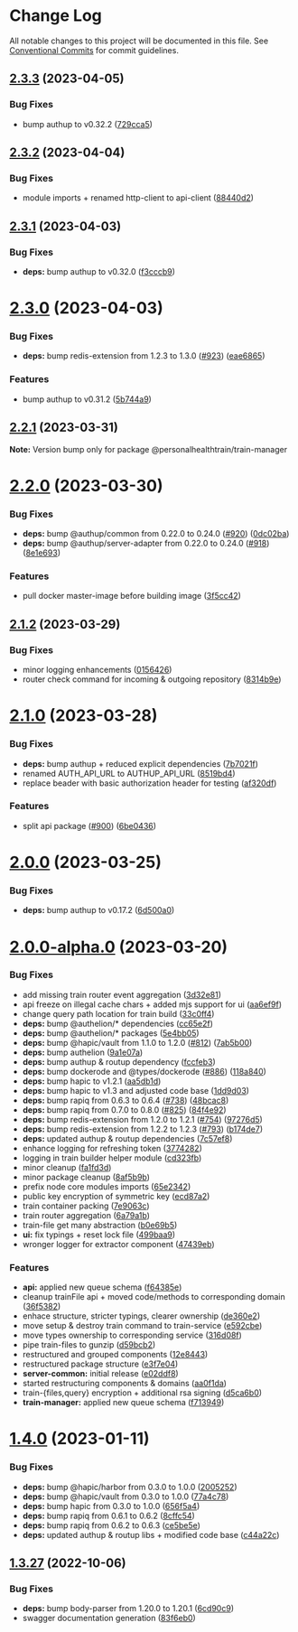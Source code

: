 # Change Log

All notable changes to this project will be documented in this file.
See [Conventional Commits](https://conventionalcommits.org) for commit guidelines.

## [2.3.3](https://github.com/PHT-Medic/central/compare/v2.3.2...v2.3.3) (2023-04-05)


### Bug Fixes

* bump authup to v0.32.2 ([729cca5](https://github.com/PHT-Medic/central/commit/729cca54c85094543d204198fced7a46a80733f2))





## [2.3.2](https://github.com/PHT-Medic/central/compare/v2.3.1...v2.3.2) (2023-04-04)


### Bug Fixes

* module imports + renamed http-client to api-client ([88440d2](https://github.com/PHT-Medic/central/commit/88440d276b926e4eabe57ac39460183b3b8e95a7))





## [2.3.1](https://github.com/PHT-Medic/central/compare/v2.3.0...v2.3.1) (2023-04-03)


### Bug Fixes

* **deps:** bump authup to v0.32.0 ([f3cccb9](https://github.com/PHT-Medic/central/commit/f3cccb9a559e35da6b3956802b4ecb6f914163f4))





# [2.3.0](https://github.com/PHT-Medic/central/compare/v2.2.1...v2.3.0) (2023-04-03)


### Bug Fixes

* **deps:** bump redis-extension from 1.2.3 to 1.3.0 ([#923](https://github.com/PHT-Medic/central/issues/923)) ([eae6865](https://github.com/PHT-Medic/central/commit/eae68658ac50a376fada9906276d8e904e987dd0))


### Features

* bump authup to v0.31.2 ([5b744a9](https://github.com/PHT-Medic/central/commit/5b744a9a36978545ea857a829f63e9cd9543e187))





## [2.2.1](https://github.com/PHT-Medic/central/compare/v2.2.0...v2.2.1) (2023-03-31)

**Note:** Version bump only for package @personalhealthtrain/train-manager





# [2.2.0](https://github.com/PHT-Medic/central/compare/v2.1.2...v2.2.0) (2023-03-30)


### Bug Fixes

* **deps:** bump @authup/common from 0.22.0 to 0.24.0 ([#920](https://github.com/PHT-Medic/central/issues/920)) ([0dc02ba](https://github.com/PHT-Medic/central/commit/0dc02ba7d6d71261770242126c246b7d091fbedd))
* **deps:** bump @authup/server-adapter from 0.22.0 to 0.24.0 ([#918](https://github.com/PHT-Medic/central/issues/918)) ([8e1e693](https://github.com/PHT-Medic/central/commit/8e1e693de4586c016d5339e57094336542b1bb25))


### Features

* pull docker master-image before building image ([3f5cc42](https://github.com/PHT-Medic/central/commit/3f5cc428316fd95ee4eaa80ec1b0d099554adb07))





## [2.1.2](https://github.com/PHT-Medic/central/compare/v2.1.1...v2.1.2) (2023-03-29)


### Bug Fixes

* minor logging enhancements ([0156426](https://github.com/PHT-Medic/central/commit/01564261eb8c8346f238d0cdb46214f72474c52b))
* router check command for incoming & outgoing repository ([8314b9e](https://github.com/PHT-Medic/central/commit/8314b9e4336ce346cfedaddb8f737aedb3758141))





# [2.1.0](https://github.com/PHT-Medic/central/compare/v2.0.0...v2.1.0) (2023-03-28)


### Bug Fixes

* **deps:** bump authup + reduced explicit dependencies ([7b7021f](https://github.com/PHT-Medic/central/commit/7b7021f86b12fa2ae15e6384fd050fe76a5cf49f))
* renamed AUTH_API_URL to AUTHUP_API_URL ([8519bd4](https://github.com/PHT-Medic/central/commit/8519bd4b9dab78a40a5e555915515d705dd0d8a7))
* replace beader with basic authorization header for testing ([af320df](https://github.com/PHT-Medic/central/commit/af320df098c995848fe1a09ee9953dcd50c85995))


### Features

* split api package ([#900](https://github.com/PHT-Medic/central/issues/900)) ([6be0436](https://github.com/PHT-Medic/central/commit/6be04364ccefe46ac579f29b1839a00598a3694c))





# [2.0.0](https://github.com/PHT-Medic/central/compare/v2.0.0-alpha.0...v2.0.0) (2023-03-25)


### Bug Fixes

* **deps:** bump authup to v0.17.2 ([6d500a0](https://github.com/PHT-Medic/central/commit/6d500a0390ecea4e19e107ecb5f476e8b13b8fcf))





# [2.0.0-alpha.0](https://github.com/PHT-Medic/central/compare/v1.4.0...v2.0.0-alpha.0) (2023-03-20)


### Bug Fixes

* add missing train router event aggregation ([3d32e81](https://github.com/PHT-Medic/central/commit/3d32e81307b666818f39943d3ab00dd809984009))
* api freeze on illegal cache chars + added mjs support for ui ([aa6ef9f](https://github.com/PHT-Medic/central/commit/aa6ef9fd9a78cbe902a6b6618cc144e66659b73f))
* change query path location for train build ([33c0ff4](https://github.com/PHT-Medic/central/commit/33c0ff4e6bec36f4287d6ef4b2ed06a6571b5330))
* **deps:** bump @authelion/* dependencies ([cc65e2f](https://github.com/PHT-Medic/central/commit/cc65e2fb443177cf3b093533f4bb864eb9fd3ec2))
* **deps:** bump @authelion/* packages ([5e4bb05](https://github.com/PHT-Medic/central/commit/5e4bb05c87d96fdac348e7089d349b8af35d1d61))
* **deps:** bump @hapic/vault from 1.1.0 to 1.2.0 ([#812](https://github.com/PHT-Medic/central/issues/812)) ([7ab5b00](https://github.com/PHT-Medic/central/commit/7ab5b00bd13e0b751434bef15a109bbecd2c6245))
* **deps:** bump authelion ([9a1e07a](https://github.com/PHT-Medic/central/commit/9a1e07a5ac6b0f09d309cb52699f6ed10a4fb8c2))
* **deps:** bump authup & routup dependency ([fccfeb3](https://github.com/PHT-Medic/central/commit/fccfeb3e5d34e9441b0829922f41f177fb5939f8))
* **deps:** bump dockerode and @types/dockerode ([#886](https://github.com/PHT-Medic/central/issues/886)) ([118a840](https://github.com/PHT-Medic/central/commit/118a8400753a7adfe6d65156e1f84942b82b4d94))
* **deps:** bump hapic to v1.2.1 ([aa5db1d](https://github.com/PHT-Medic/central/commit/aa5db1dec946c39cfb889f8fc0dcde5b3764d1c4))
* **deps:** bump hapic to v1.3 and adjusted code base ([1dd9d03](https://github.com/PHT-Medic/central/commit/1dd9d031f5d99fec1282463873643096bbb943ae))
* **deps:** bump rapiq from 0.6.3 to 0.6.4 ([#738](https://github.com/PHT-Medic/central/issues/738)) ([48bcac8](https://github.com/PHT-Medic/central/commit/48bcac84353bb5e2bc266be4510663dcc246c837))
* **deps:** bump rapiq from 0.7.0 to 0.8.0 ([#825](https://github.com/PHT-Medic/central/issues/825)) ([84f4e92](https://github.com/PHT-Medic/central/commit/84f4e923cda1c6c02f32018e20d9815bce6a2d38))
* **deps:** bump redis-extension from 1.2.0 to 1.2.1 ([#754](https://github.com/PHT-Medic/central/issues/754)) ([97276d5](https://github.com/PHT-Medic/central/commit/97276d5a1c5d6e103e26f6f9daa6bbd653ced454))
* **deps:** bump redis-extension from 1.2.2 to 1.2.3 ([#793](https://github.com/PHT-Medic/central/issues/793)) ([b174de7](https://github.com/PHT-Medic/central/commit/b174de790ba977921df37ab4f454f93f7766abc6))
* **deps:** updated authup & routup dependencies ([7c57ef8](https://github.com/PHT-Medic/central/commit/7c57ef893c9ef57143bdaa0820a320f3f9a72189))
* enhance logging for refreshing token ([3774282](https://github.com/PHT-Medic/central/commit/3774282bb81d7537a176f36ceb0a38b55cfa0296))
* logging in train builder helper module ([cd323fb](https://github.com/PHT-Medic/central/commit/cd323fb8e3ae7a52add8af8b6619588c2a417bee))
* minor cleanup ([fa1fd3d](https://github.com/PHT-Medic/central/commit/fa1fd3dc8da694cc9cf6de382ddc45eb9d70c59a))
* minor package cleanup ([8af5b9b](https://github.com/PHT-Medic/central/commit/8af5b9baced2b431e6da080670428b899adfe004))
* prefix node core modules imports ([65e2342](https://github.com/PHT-Medic/central/commit/65e23429bac72c1d673361ab0fe58f56672f1477))
* public key encryption of symmetric key ([ecd87a2](https://github.com/PHT-Medic/central/commit/ecd87a2d84dd069998b608f0fb6c815aebd6cf4d))
* train container packing ([7e9063c](https://github.com/PHT-Medic/central/commit/7e9063c8823e1a83cd4dc5cbc61a40cf8f75367b))
* train router aggregation ([6a79a1b](https://github.com/PHT-Medic/central/commit/6a79a1bd7e31f11e5f14d601c475febce46d9056))
* train-file get many abstraction ([b0e69b5](https://github.com/PHT-Medic/central/commit/b0e69b580e9f226766e74787f84b7a0453398dbd))
* **ui:** fix typings + reset lock file ([499baa9](https://github.com/PHT-Medic/central/commit/499baa93f603f673182daf7fd529753f0fb25771))
* wronger logger for extractor component ([47439eb](https://github.com/PHT-Medic/central/commit/47439eb33a56d4a9c4573b8dde4a5fa387f44077))


### Features

* **api:** applied new queue schema ([f64385e](https://github.com/PHT-Medic/central/commit/f64385e06ec40e27484f4f326c7a0ff3e2c61372))
* cleanup trainFile api + moved code/methods to corresponding domain ([36f5382](https://github.com/PHT-Medic/central/commit/36f53820a03867dbe52ba6776d8b754389263b74))
* enhace structure, stricter typings, clearer ownership ([de360e2](https://github.com/PHT-Medic/central/commit/de360e2ff383054ad31b3ce69bf4756496f359ee))
* move setup & destroy train command to train-service ([e592cbe](https://github.com/PHT-Medic/central/commit/e592cbe4481e794303f1f30e8f361ca7d841dbf5))
* move types ownership to corresponding service ([316d08f](https://github.com/PHT-Medic/central/commit/316d08f68cf89d9780e5fd78795ee756e9643653))
* pipe train-files to gunzip ([d59bcb2](https://github.com/PHT-Medic/central/commit/d59bcb2796543ad8154a7e1197549766cf6b85c8))
* restructured and grouped components ([12e8443](https://github.com/PHT-Medic/central/commit/12e84437501534dcb60bcba9e03def6541f702d1))
* restructured package structure ([e3f7e04](https://github.com/PHT-Medic/central/commit/e3f7e04ed9ac4b8fb77b37bd0e61c8f666dc7836))
* **server-common:** initial release ([e02ddf8](https://github.com/PHT-Medic/central/commit/e02ddf89d0c3ffa096bb68aa55ab0b0dff0df433))
* started restructuring components & domains ([aa0f1da](https://github.com/PHT-Medic/central/commit/aa0f1da941b48c9560f02db9ef46cd39831fc66f))
* train-{files,query} encryption + additional rsa signing ([d5ca6b0](https://github.com/PHT-Medic/central/commit/d5ca6b0c4322e7804e07e16e7ee4d4be79784ff5))
* **train-manager:** applied new queue schema ([f713949](https://github.com/PHT-Medic/central/commit/f71394961fd6b8837e3fb6345829e3eaed8d8dad))





# [1.4.0](https://github.com/PHT-Medic/central/compare/v1.3.27...v1.4.0) (2023-01-11)


### Bug Fixes

* **deps:** bump @hapic/harbor from 0.3.0 to 1.0.0 ([2005252](https://github.com/PHT-Medic/central/commit/2005252b9352a7bed15d42c73e863b2cf8630aa0))
* **deps:** bump @hapic/vault from 0.3.0 to 1.0.0 ([77a4c78](https://github.com/PHT-Medic/central/commit/77a4c78054a58caa78ffaa973286cd2fac00e528))
* **deps:** bump hapic from 0.3.0 to 1.0.0 ([656f5a4](https://github.com/PHT-Medic/central/commit/656f5a4880db663c13ecad27f50eb5054e76d950))
* **deps:** bump rapiq from 0.6.1 to 0.6.2 ([8cffc54](https://github.com/PHT-Medic/central/commit/8cffc54eb2599b2e7c2b8399e0be125a70abb819))
* **deps:** bump rapiq from 0.6.2 to 0.6.3 ([ce5be5e](https://github.com/PHT-Medic/central/commit/ce5be5eadd4e9ac5b6d77d49d8b1a9178e7d78ef))
* **deps:** updated authup & routup libs + modified code base ([c44a22c](https://github.com/PHT-Medic/central/commit/c44a22c2f3b4ebebb7e0877c5e18697dd04a6ba7))





## [1.3.27](https://github.com/PHT-Medic/central/compare/v1.3.26...v1.3.27) (2022-10-06)

### Bug Fixes

- **deps:** bump body-parser from 1.20.0 to 1.20.1 ([6cd90c9](https://github.com/PHT-Medic/central/commit/6cd90c91850975ebfcf54ac90e949056122ae974))
- swagger documentation generation ([83f6eb0](https://github.com/PHT-Medic/central/commit/83f6eb03780d9f7d1a5d3032048426bcffacea09))
